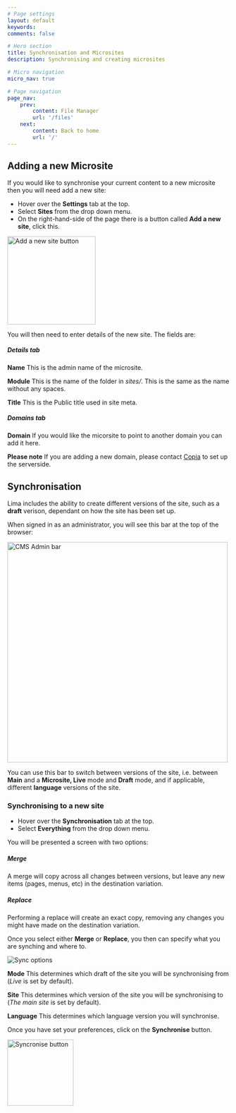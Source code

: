 ```yaml
---
# Page settings
layout: default
keywords:
comments: false

# Hero section
title: Synchronisation and Microsites
description: Synchronising and creating microsites

# Micro navigation
micro_nav: true

# Page navigation
page_nav:
    prev:
        content: File Manager
        url: '/files'
    next:
        content: Back to home
        url: '/'
---
```


<h2 id="sync-section">Adding a new Microsite</h2>
<p>If you would like to synchronise your current content to a new microsite then you will need add a new site:</p>
<ul>
    <li>Hover over the <strong>Settings</strong> tab at the top.</li>
    <li>Select <strong>Sites</strong> from the drop down menu.</li>
    <li>On the right-hand-side of the page there is a button called <strong>Add a new site</strong>, click this.</li>
</ul>
<p><img src="../images/new-site.png" style="width:200px;" alt="Add a new site button"></p>
<p>You will then need to enter details of the new site. The fields are:</p>
<div class="callout callout--info">
    <h5 style="margin-top:1.1rem;">Details tab</h5>
    <p><strong>Name</strong> This is the admin name of the microsite.</p>
    <p><strong>Module</strong> This is the name of the folder in <i>sites/</i>. This is the same as the name without any spaces.</p>
    <p><strong>Title</strong> This is the Public title used in site meta.</p>
    <h5 style="margin-top:1.1rem;">Domains tab</h5>
    <p><strong>Domain</strong> If you would like the micorsite to point to another domain you can add it here.</p>
</div>
<div class="callout callout--danger">
    <p><strong>Please note</strong> If you are adding a new domain, please contact <a href="mailto:support@copiadigital.co.uk" target="_blank" rel="noopener">Copia</a> to set up the serverside.</p>
</div>

<h2 id="sync-section1">Synchronisation</h2>
<p>Lima includes the ability to create different versions of the site, such as a <strong>draft</strong> verison, dependant on how the site has been set up.</p>
<p>When signed in as an administrator, you will see this bar at the top of the browser:</p>
<p><img src="../images/admin-bar.png" style="width:500px;" alt="CMS Admin bar"></p>
<p>You can use this bar to switch between versions of the site, i.e. between <strong>Main</strong> and a <strong>Microsite, Live</strong> mode and <strong>Draft</strong> mode, and if applicable, different <strong>language</strong> versions of the site.</p>

<h3 id="sync-subsection">Synchronising to a new site</h3>
<ul>
    <li>Hover over the <strong>Synchronisation</strong> tab at the top.</li>
    <li>Select <strong>Everything</strong> from the drop down menu.</li>
</ul>
<p>You will be presented a screen with two options:</p>
<h5>Merge</h5>
<div class="callout">
    <p>A merge will copy across all changes between versions, but leave any new items (pages, menus, etc) in the destination variation.</p>
</div>
<h5>Replace</h5>
<div class="callout">
    <p>Performing a replace will create an exact copy, removing any changes you might have made on the destination variation.</p>
</div>
<p>Once you select either <strong>Merge</strong> or <strong>Replace</strong>, you then can specify what you are synching and where to.</p>
<p><img src="../images/sync-options.png" alt="Sync options"></p>
<div class="callout callout--info">
    <p><strong>Mode</strong> This determines which draft of the site you will be synchronising from (<i>Live</i> is set by default).</p>
    <p><strong>Site</strong> This determines which version of the site you will be synchronising to (<i>The main site</i> is set by default).</p>
    <p><strong>Language</strong> This determines which language version you will synchronise.</p>
</div>
<p>Once you have set your preferences, click on the <strong>Synchronise</strong> button.</p>
<p><img src="../images/sync.png" style="width:150px;" alt="Syncronise button"></p>








